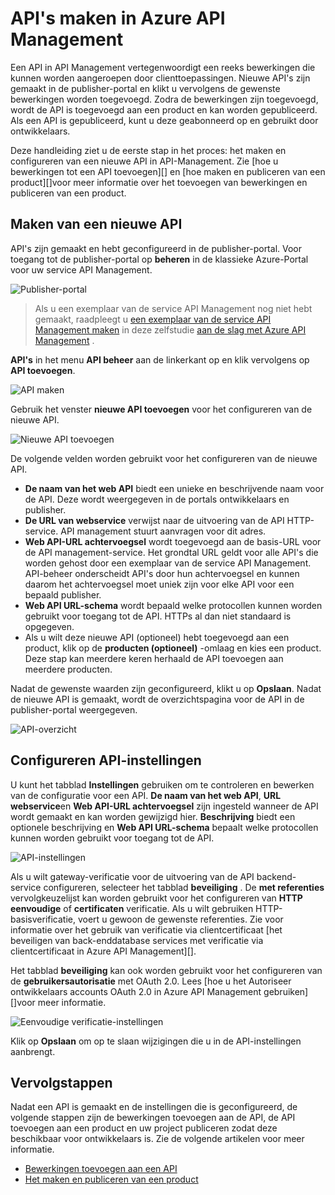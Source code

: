<properties 
    pageTitle="API's maken in Azure API Management" 
    description="Informatie over het maken en API's configureren in Azure API Management." 
    services="api-management" 
    documentationCenter="" 
    authors="steved0x" 
    manager="erikre" 
    editor=""/>

<tags 
    ms.service="api-management" 
    ms.workload="mobile" 
    ms.tgt_pltfrm="na" 
    ms.devlang="na" 
    ms.topic="article" 
    ms.date="10/25/2016" 
    ms.author="sdanie"/>

# <a name="how-to-create-apis-in-azure-api-management"></a>API's maken in Azure API Management

Een API in API Management vertegenwoordigt een reeks bewerkingen die kunnen worden aangeroepen door clienttoepassingen. Nieuwe API's zijn gemaakt in de publisher-portal en klikt u vervolgens de gewenste bewerkingen worden toegevoegd. Zodra de bewerkingen zijn toegevoegd, wordt de API is toegevoegd aan een product en kan worden gepubliceerd. Als een API is gepubliceerd, kunt u deze geabonneerd op en gebruikt door ontwikkelaars.

Deze handleiding ziet u de eerste stap in het proces: het maken en configureren van een nieuwe API in API-Management. Zie [hoe u bewerkingen tot een API toevoegen][] en [hoe maken en publiceren van een product][]voor meer informatie over het toevoegen van bewerkingen en publiceren van een product.

## <a name="create-new-api"> </a>Maken van een nieuwe API

API's zijn gemaakt en hebt geconfigureerd in de publisher-portal. Voor toegang tot de publisher-portal op **beheren** in de klassieke Azure-Portal voor uw service API Management.

![Publisher-portal][api-management-management-console]

>Als u een exemplaar van de service API Management nog niet hebt gemaakt, raadpleegt u [een exemplaar van de service API Management maken][] in deze zelfstudie [aan de slag met Azure API Management][] .

**API's** in het menu **API beheer** aan de linkerkant op en klik vervolgens op **API toevoegen**.

![API maken][api-management-create-api]

Gebruik het venster **nieuwe API toevoegen** voor het configureren van de nieuwe API.

![Nieuwe API toevoegen][api-management-add-new-api]

De volgende velden worden gebruikt voor het configureren van de nieuwe API.

-   **De naam van het web API** biedt een unieke en beschrijvende naam voor de API. Deze wordt weergegeven in de portals ontwikkelaars en publisher.
-   **De URL van webservice** verwijst naar de uitvoering van de API HTTP-service. API management stuurt aanvragen voor dit adres.
-   **Web API-URL achtervoegsel** wordt toegevoegd aan de basis-URL voor de API management-service. Het grondtal URL geldt voor alle API's die worden gehost door een exemplaar van de service API Management. API-beheer onderscheidt API's door hun achtervoegsel en kunnen daarom het achtervoegsel moet uniek zijn voor elke API voor een bepaald publisher.
-   **Web API URL-schema** wordt bepaald welke protocollen kunnen worden gebruikt voor toegang tot de API. HTTPs al dan niet standaard is opgegeven.
-   Als u wilt deze nieuwe API (optioneel) hebt toegevoegd aan een product, klik op de **producten (optioneel)** -omlaag en kies een product. Deze stap kan meerdere keren herhaald de API toevoegen aan meerdere producten.

Nadat de gewenste waarden zijn geconfigureerd, klikt u op **Opslaan**. Nadat de nieuwe API is gemaakt, wordt de overzichtspagina voor de API in de publisher-portal weergegeven.

![API-overzicht][api-management-api-summary]

## <a name="configure-api-settings"> </a>Configureren API-instellingen

U kunt het tabblad **Instellingen** gebruiken om te controleren en bewerken van de configuratie voor een API. **De naam van het web API**, **URL webservice**en **Web API-URL achtervoegsel** zijn ingesteld wanneer de API wordt gemaakt en kan worden gewijzigd hier. **Beschrijving** biedt een optionele beschrijving en **Web API URL-schema** bepaalt welke protocollen kunnen worden gebruikt voor toegang tot de API.

![API-instellingen][api-management-api-settings]

Als u wilt gateway-verificatie voor de uitvoering van de API backend-service configureren, selecteer het tabblad **beveiliging** . De **met referenties** vervolgkeuzelijst kan worden gebruikt voor het configureren van **HTTP eenvoudige** of **certificaten** verificatie. Als u wilt gebruiken HTTP-basisverificatie, voert u gewoon de gewenste referenties. Zie voor informatie over het gebruik van verificatie via clientcertificaat [het beveiligen van back-enddatabase services met verificatie via clientcertificaat in Azure API Management][].

Het tabblad **beveiliging** kan ook worden gebruikt voor het configureren van de **gebruikersautorisatie** met OAuth 2.0. Lees [hoe u het Autoriseer ontwikkelaars accounts OAuth 2.0 in Azure API Management gebruiken][]voor meer informatie.

![Eenvoudige verificatie-instellingen][api-management-api-settings-credentials]

Klik op **Opslaan** om op te slaan wijzigingen die u in de API-instellingen aanbrengt.

## <a name="next-steps"> </a>Vervolgstappen

Nadat een API is gemaakt en de instellingen die is geconfigureerd, de volgende stappen zijn de bewerkingen toevoegen aan de API, de API toevoegen aan een product en uw project publiceren zodat deze beschikbaar voor ontwikkelaars is. Zie de volgende artikelen voor meer informatie.

-   [Bewerkingen toevoegen aan een API][]
-   [Het maken en publiceren van een product][]





[api-management-create-api]: ./media/api-management-howto-create-apis/api-management-create-api.png
[api-management-management-console]: ./media/api-management-howto-create-apis/api-management-management-console.png
[api-management-add-new-api]: ./media/api-management-howto-create-apis/api-management-add-new-api.png
[api-management-api-settings]: ./media/api-management-howto-create-apis/api-management-api-settings.png
[api-management-api-settings-credentials]: ./media/api-management-howto-create-apis/api-management-api-settings-credentials.png
[api-management-api-summary]: ./media/api-management-howto-create-apis/api-management-api-summary.png
[api-management-echo-operations]: ./media/api-management-howto-create-apis/api-management-echo-operations.png

[What is an API?]: #what-is-api
[Create a new API]: #create-new-api
[Configure API settings]: #configure-api-settings
[Configure API operations]: #configure-api-operations
[Next steps]: #next-steps

[Bewerkingen toevoegen aan een API]: api-management-howto-add-operations.md
[Het maken en publiceren van een product]: api-management-howto-add-products.md

[Aan de slag met Azure API Management]: api-management-get-started.md
[Een exemplaar van de service API Management maken]: api-management-get-started.md#create-service-instance
[Back-enddatabase services client met verificatie via clientcertificaat in Azure API Management beveiligen]: api-management-howto-mutual-certificates.md
[Hoe u Autoriseer ontwikkelaars accounts OAuth 2.0 gebruiken in Azure API Management]: api-management-howto-oauth2.md